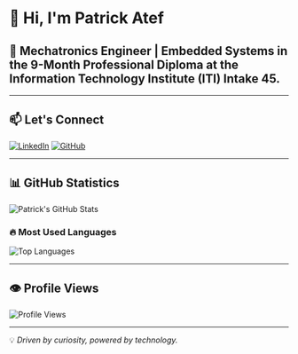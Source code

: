 # 👋 Hi, I'm Patrick Atef

## 🚀 Mechatronics Engineer | Embedded Systems in the **9-Month Professional Diploma** at the **Information Technology Institute (ITI)** Intake **45**.

---

## 📫 Let's Connect
[![LinkedIn](https://img.shields.io/badge/LinkedIn-0077B5?style=flat&logo=linkedin&logoColor=white)](https://linkedin.com/in/your-profile)
[![GitHub](https://img.shields.io/badge/GitHub-181717?style=flat&logo=github)](https://github.com/PatrickAtef8)

---

## 📊 GitHub Statistics
![Patrick's GitHub Stats](https://github-readme-stats.vercel.app/api?username=PatrickAtef8&show_icons=true&theme=default)

### 🔥 Most Used Languages
![Top Languages](https://github-readme-stats.vercel.app/api/top-langs/?username=PatrickAtef8&layout=compact)


---

## 👁️ Profile Views
![Profile Views](https://komarev.com/ghpvc/?username=PatrickAtef8&color=blue)

---

💡 *Driven by curiosity, powered by technology.*
